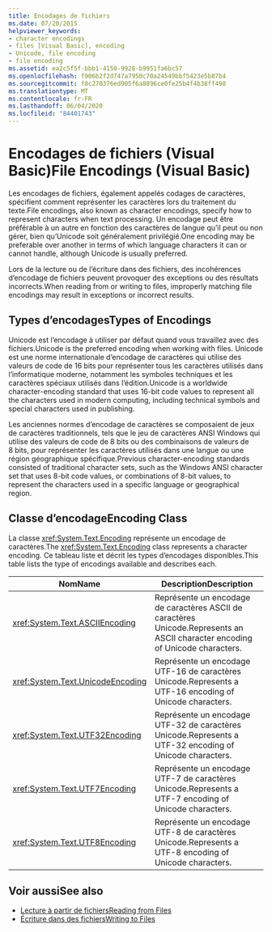 ```yaml
---
title: Encodages de fichiers
ms.date: 07/20/2015
helpviewer_keywords:
- character encodings
- files [Visual Basic], encoding
- Unicode, file encoding
- file encoding
ms.assetid: ea2c5f5f-bbb1-4150-9928-b9951fa6bc57
ms.openlocfilehash: f906b2f2d747a7950c70a24549bbf5423e5b87b4
ms.sourcegitcommit: f8c270376ed905f6a8896ce0fe25b4f4b38ff498
ms.translationtype: MT
ms.contentlocale: fr-FR
ms.lasthandoff: 06/04/2020
ms.locfileid: "84401743"
---
```

# <a name="file-encodings-visual-basic"></a><span data-ttu-id="ee93e-102">Encodages de fichiers (Visual Basic)</span><span class="sxs-lookup"><span data-stu-id="ee93e-102">File Encodings (Visual Basic)</span></span>

<span data-ttu-id="ee93e-103">Les encodages de fichiers, également appelés codages de caractères, spécifient comment représenter les caractères lors du traitement du texte.</span><span class="sxs-lookup"><span data-stu-id="ee93e-103">File encodings, also known as character encodings, specify how to represent characters when text processing.</span></span> <span data-ttu-id="ee93e-104">Un encodage peut être préférable à un autre en fonction des caractères de langue qu’il peut ou non gérer, bien qu’Unicode soit généralement privilégié.</span><span class="sxs-lookup"><span data-stu-id="ee93e-104">One encoding may be preferable over another in terms of which language characters it can or cannot handle, although Unicode is usually preferred.</span></span>

<span data-ttu-id="ee93e-105">Lors de la lecture ou de l’écriture dans des fichiers, des incohérences d’encodage de fichiers peuvent provoquer des exceptions ou des résultats incorrects.</span><span class="sxs-lookup"><span data-stu-id="ee93e-105">When reading from or writing to files, improperly matching file encodings may result in exceptions or incorrect results.</span></span>

## <a name="types-of-encodings"></a><span data-ttu-id="ee93e-106">Types d’encodages</span><span class="sxs-lookup"><span data-stu-id="ee93e-106">Types of Encodings</span></span>

<span data-ttu-id="ee93e-107">Unicode est l’encodage à utiliser par défaut quand vous travaillez avec des fichiers.</span><span class="sxs-lookup"><span data-stu-id="ee93e-107">Unicode is the preferred encoding when working with files.</span></span> <span data-ttu-id="ee93e-108">Unicode est une norme internationale d’encodage de caractères qui utilise des valeurs de code de 16 bits pour représenter tous les caractères utilisés dans l’informatique moderne, notamment les symboles techniques et les caractères spéciaux utilisés dans l’édition.</span><span class="sxs-lookup"><span data-stu-id="ee93e-108">Unicode is a worldwide character-encoding standard that uses 16-bit code values to represent all the characters used in modern computing, including technical symbols and special characters used in publishing.</span></span>

<span data-ttu-id="ee93e-109">Les anciennes normes d’encodage de caractères se composaient de jeux de caractères traditionnels, tels que le jeu de caractères ANSI Windows qui utilise des valeurs de code de 8 bits ou des combinaisons de valeurs de 8 bits, pour représenter les caractères utilisés dans une langue ou une région géographique spécifique.</span><span class="sxs-lookup"><span data-stu-id="ee93e-109">Previous character-encoding standards consisted of traditional character sets, such as the Windows ANSI character set that uses 8-bit code values, or combinations of 8-bit values, to represent the characters used in a specific language or geographical region.</span></span>

## <a name="encoding-class"></a><span data-ttu-id="ee93e-110">Classe d’encodage</span><span class="sxs-lookup"><span data-stu-id="ee93e-110">Encoding Class</span></span>

<span data-ttu-id="ee93e-111">La classe <xref:System.Text.Encoding> représente un encodage de caractères.</span><span class="sxs-lookup"><span data-stu-id="ee93e-111">The <xref:System.Text.Encoding> class represents a character encoding.</span></span> <span data-ttu-id="ee93e-112">Ce tableau liste et décrit les types d’encodages disponibles.</span><span class="sxs-lookup"><span data-stu-id="ee93e-112">This table lists the type of encodings available and describes each.</span></span>

|<span data-ttu-id="ee93e-113">Nom</span><span class="sxs-lookup"><span data-stu-id="ee93e-113">Name</span></span>|<span data-ttu-id="ee93e-114">Description</span><span class="sxs-lookup"><span data-stu-id="ee93e-114">Description</span></span>|
|---|---|
|<xref:System.Text.ASCIIEncoding>|<span data-ttu-id="ee93e-115">Représente un encodage de caractères ASCII de caractères Unicode.</span><span class="sxs-lookup"><span data-stu-id="ee93e-115">Represents an ASCII character encoding of Unicode characters.</span></span>|
|<xref:System.Text.UnicodeEncoding>|<span data-ttu-id="ee93e-116">Représente un encodage UTF-16 de caractères Unicode.</span><span class="sxs-lookup"><span data-stu-id="ee93e-116">Represents a UTF-16 encoding of Unicode characters.</span></span>|
|<xref:System.Text.UTF32Encoding>|<span data-ttu-id="ee93e-117">Représente un encodage UTF-32 de caractères Unicode.</span><span class="sxs-lookup"><span data-stu-id="ee93e-117">Represents a UTF-32 encoding of Unicode characters.</span></span>|
|<xref:System.Text.UTF7Encoding>|<span data-ttu-id="ee93e-118">Représente un encodage UTF-7 de caractères Unicode.</span><span class="sxs-lookup"><span data-stu-id="ee93e-118">Represents a UTF-7 encoding of Unicode characters.</span></span>|
|<xref:System.Text.UTF8Encoding>|<span data-ttu-id="ee93e-119">Représente un encodage UTF-8 de caractères Unicode.</span><span class="sxs-lookup"><span data-stu-id="ee93e-119">Represents a UTF-8 encoding of Unicode characters.</span></span>|

## <a name="see-also"></a><span data-ttu-id="ee93e-120">Voir aussi</span><span class="sxs-lookup"><span data-stu-id="ee93e-120">See also</span></span>

- [<span data-ttu-id="ee93e-121">Lecture à partir de fichiers</span><span class="sxs-lookup"><span data-stu-id="ee93e-121">Reading from Files</span></span>](reading-from-files.md)
- [<span data-ttu-id="ee93e-122">Écriture dans des fichiers</span><span class="sxs-lookup"><span data-stu-id="ee93e-122">Writing to Files</span></span>](writing-to-files.md)

